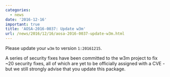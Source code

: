 ```yaml
---
categories:
  - news
date: '2016-12-16'
important: true
title: 'AOSA-2016-0037: Update w3m'
url: /news/2016/12/16/aosa-2016-0037-update-w3m.html
---
```



Please update your `w3m` to version `1:20161215`.

A series of security fixes have been committed to the w3m project to fix ~20 security fixes, all of which are yet to be officially assigned with a CVE - but we still strongly advise that you update this package.
